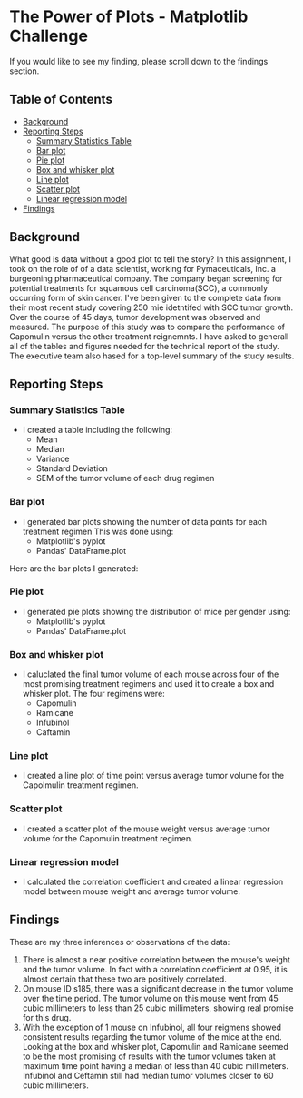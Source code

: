 # The Power of Plots - Matplotlib Challenge <!-- omit in toc -->

If you would like to see my finding, please scroll down to the findings section.

## Table of Contents <!-- omit in toc -->

- [Background](#background)
- [Reporting Steps](#reporting-steps)
  - [Summary Statistics Table](#summary-statistics-table)
  - [Bar plot](#bar-plot)
  - [Pie plot](#pie-plot)
  - [Box and whisker plot](#box-and-whisker-plot)
  - [Line plot](#line-plot)
  - [Scatter plot](#scatter-plot)
  - [Linear regression model](#linear-regression-model)
- [Findings](#findings)

## Background

What good is data without a good plot to tell the story?
In this assignment, I took on the role of of a data scientist, working for Pymaceuticals, Inc. a burgeoning pharmaceutical company.
The company began screening for potential treatments for squamous cell carcinoma(SCC), a commonly occurring form of skin cancer.
I've been given to the complete data from their most recent study covering 250 mie idetntifed with SCC tumor growth.
Over the course of 45 days, tumor development was observed and measured. The purpose of this study was to compare the performance of Capomulin versus the other treatment reignemnts.
I have asked to generall all of the tables and figures needed for the technical report of the study.
The executive team also hased for a top-level summary of the study results.

## Reporting Steps

### Summary Statistics Table

- I created a table including the following:
  - Mean
  - Median
  - Variance
  - Standard Deviation
  - SEM of the tumor volume of each drug regimen

### Bar plot

- I generated bar plots showing the number of data points for each treatment regimen This was done using:
  - Matplotlib's pyplot
  - Pandas' DataFrame.plot

Here are the bar plots I generated:


### Pie plot

- I generated pie plots showing the distribution of mice per gender using:
  - Matplotlib's pyplot
  - Pandas' DataFrame.plot

### Box and whisker plot

- I caluclated the final tumor volume of each mouse across four of the most promising treatment regimens and used it to create a box and whisker plot. The four regimens were:
  - Capomulin
  - Ramicane
  - Infubinol
  - Caftamin

### Line plot

- I created a line plot of time point versus average tumor volume for the Capolmulin treatment regimen.

### Scatter plot

- I created a scatter plot of the mouse weight versus average tumor volume for the Capomulin treatment regimen.

### Linear regression model

- I calculated the correlation coefficient and created a linear regression model between mouse weight and average tumor volume.

## Findings

These are my three inferences or observations of the data:

1.  There is almost a near positive correlation between the mouse's weight and the tumor volume. In fact with a correlation coefficient at 0.95, it is almost certain that these two are positively correlated.
2.  On mouse ID s185, there was a significant decrease in the tumor volume over the time period. The tumor volume on this mouse went from 45 cubic millimeters to less than 25 cubic millimeters, showing real promise for this drug.
3.  With the exception of 1 mouse on Infubinol, all four reigmens showed consistent results regarding the tumor volume of the mice at the end. Looking at the box and whisker plot, Capomulin and Ramicane seemed to be the most promising of results with the tumor volumes taken at maximum time point having a median of less than 40 cubic millimeters. Infubinol and Ceftamin still had median tumor volumes closer to 60 cubic millimeters.
